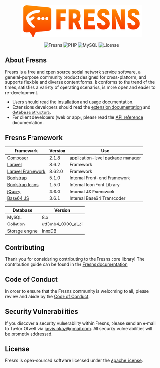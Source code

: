 <p align="center"><a href="https://fresns.org" target="_blank"><img src="https://raw.githubusercontent.com/fresns/docs/main/images/Fresns%20Logo.png" width="400"></a></p>

<p align="center">
<img src="https://img.shields.io/badge/Fresns-1.0-yellow" alt="Fresns">
<img src="https://img.shields.io/badge/PHP-%5E7.3%7C%5E8.0-blue" alt="PHP">
<img src="https://img.shields.io/badge/MySQL-%5E8.0-orange" alt="MySQL">
<img src="https://img.shields.io/badge/License-Apache--2.0-green" alt="License">
</p>

## About Fresns

Fresns is a free and open source social network service software, a general-purpose community product designed for cross-platform, and supports flexible and diverse content forms. It conforms to the trend of the times, satisfies a variety of operating scenarios, is more open and easier to re-development.

- Users should read the [installation](https://fresns.org/guide/install.html) and [usage](https://fresns.org/guide/using.html) documentation.
- Extensions developers should read the [extension documentation](https://fresns.org/extensions/) and [database structure](https://fresns.org/database/).
- For client developers (web or app), please read the [API reference](https://fresns.org/api/) documentation.

## Fresns Framework

| Framework | Version | Use |
| --- | --- | --- |
| [Composer](https://github.com/composer/composer) | 2.1.8 | application-level package manager |
| [Laravel](https://github.com/laravel/laravel) | 8.6.2 | Framework |
| [Laravel Framework](https://github.com/laravel/framework) | 8.62.0 | Framework |
| [Bootstrap](https://getbootstrap.com/) | 5.1.0 | Internal Front-end Framework |
| [Bootstrap Icons](https://icons.getbootstrap.com/) | 1.5.0 | Internal Icon Font Library |
| [jQuery](https://github.com/jquery/jquery) | 3.6.0 | Internal JS Framework |
| [Base64 JS](https://github.com/dankogai/js-base64) | 3.6.1 | Internal Base64 Transcoder |

| Database | Version |
| --- | --- |
| MySQL | 8.x |
| Collation | utf8mb4_0900_ai_ci |
| Storage engine | InnoDB |

## Contributing

Thank you for considering contributing to the Fresns core library! The contribution guide can be found in the [Fresns documentation](https://fresns.org/community/join.html).

## Code of Conduct

In order to ensure that the Fresns community is welcoming to all, please review and abide by the [Code of Conduct](https://fresns.org/community/join.html#code-of-conduct).

## Security Vulnerabilities

If you discover a security vulnerability within Fresns, please send an e-mail to Taylor Otwell via [jarvis.okay@gmail.com](mailto:jarvis.okay@gmail.com). All security vulnerabilities will be promptly addressed.

## License

Fresns is open-sourced software licensed under the [Apache license](https://opensource.org/licenses/Apache-2.0).